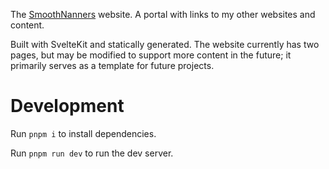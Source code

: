 The [SmoothNanners](https://smoothnanners.com) website. A portal with links to my other websites and content.

Built with SvelteKit and statically generated. The website currently has two pages, but may be modified to support more content in the future; it primarily serves as a template for future projects.

# Development

Run `pnpm i` to install dependencies.

Run `pnpm run dev` to run the dev server.
